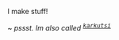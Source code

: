 
I make stuff!

~ *pssst. Im also called <sup><kbd>[karkutsi](https://github.com/karkutsi)</kbd></sup>*
